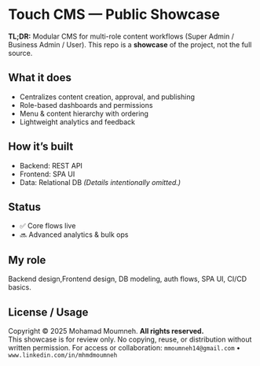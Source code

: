 # Touch CMS — Public Showcase

**TL;DR:** Modular CMS for multi-role content workflows (Super Admin / Business Admin / User). This repo is a **showcase** of the project, not the full source.

## What it does 
- Centralizes content creation, approval, and publishing
- Role-based dashboards and permissions
- Menu & content hierarchy with ordering
- Lightweight analytics and feedback

## How it’s built 
- Backend: REST API
- Frontend: SPA UI
- Data: Relational DB
*(Details intentionally omitted.)*

## Status
- ✅ Core flows live
- 🔜 Advanced analytics & bulk ops

## My role
Backend design,Frontend design, DB modeling, auth flows, SPA UI, CI/CD basics.

## License / Usage
Copyright © 2025 Mohamad Moumneh. **All rights reserved.**  
This showcase is for review only. No copying, reuse, or distribution without written permission. For access or collaboration: `mmoumneh14@gmail.com` • `www.linkedin.com/in/mhmdmoumneh`
